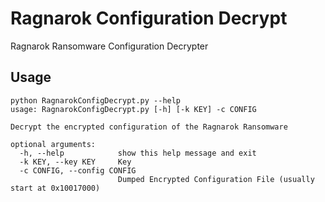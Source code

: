 # Ragnarok Configuration Decrypt
Ragnarok Ransomware Configuration Decrypter

## Usage
```
python RagnarokConfigDecrypt.py --help
usage: RagnarokConfigDecrypt.py [-h] [-k KEY] -c CONFIG

Decrypt the encrypted configuration of the Ragnarok Ransomware

optional arguments:
  -h, --help            show this help message and exit
  -k KEY, --key KEY     Key
  -c CONFIG, --config CONFIG
                        Dumped Encrypted Configuration File (usually start at 0x10017000)
```